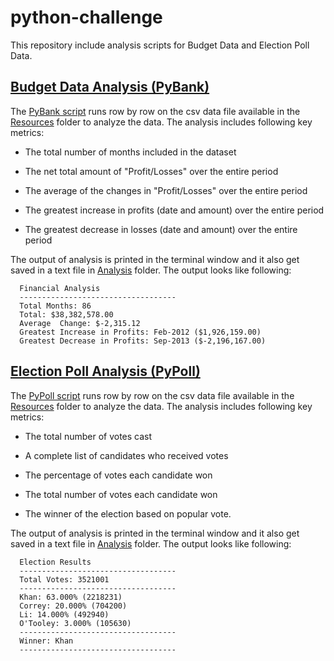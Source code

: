 # python-challenge
This repository include analysis scripts for Budget Data and Election Poll Data.
## [Budget Data Analysis (PyBank)](PyBank)
The [PyBank script](PyBank/main.py) runs row by row on the csv data file available in the [Resources](PyBank/Resources) folder to analyze the data. The analysis includes following key metrics:
  * The total number of months included in the dataset

  * The net total amount of "Profit/Losses" over the entire period

  * The average of the changes in "Profit/Losses" over the entire period

  * The greatest increase in profits (date and amount) over the entire period

  * The greatest decrease in losses (date and amount) over the entire period

The output of analysis is printed in the terminal window and it also get saved in a text file in [Analysis](PyBank/Analysis) folder. The output looks like following:
```text
  Financial Analysis
  -----------------------------------
  Total Months: 86
  Total: $38,382,578.00
  Average  Change: $-2,315.12
  Greatest Increase in Profits: Feb-2012 ($1,926,159.00)
  Greatest Decrease in Profits: Sep-2013 ($-2,196,167.00)
  ```
## [Election Poll Analysis (PyPoll)](PyPoll)
The [PyPoll script](PyPoll/main.py) runs row by row on the csv data file available in the [Resources](PyPoll/Resources) folder to analyze the data. The analysis includes following key metrics:
  * The total number of votes cast

  * A complete list of candidates who received votes

  * The percentage of votes each candidate won

  * The total number of votes each candidate won

  * The winner of the election based on popular vote.
  
The output of analysis is printed in the terminal window and it also get saved in a text file in [Analysis](PyPoll/Analysis) folder. The output looks like following:
```text
  Election Results
  -----------------------------------
  Total Votes: 3521001
  -----------------------------------
  Khan: 63.000% (2218231)
  Correy: 20.000% (704200)
  Li: 14.000% (492940)
  O'Tooley: 3.000% (105630)
  -----------------------------------
  Winner: Khan
  -----------------------------------
  ```